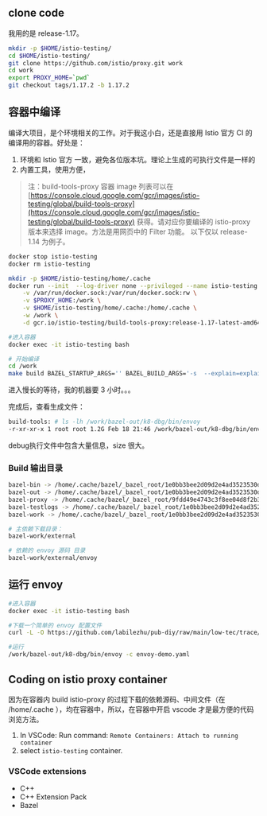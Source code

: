 ## clone code

我用的是 release-1.17。

```bash
mkdir -p $HOME/istio-testing/
cd $HOME/istio-testing/
git clone https://github.com/istio/proxy.git work
cd work
export PROXY_HOME=`pwd`
git checkout tags/1.17.2 -b 1.17.2
```


## 容器中编译

编译大项目，是个环境相关的工作。对于我这小白，还是直接用 Istio 官方 CI 的编译用的容器。好处是：
1. 环境和 Istio 官方 一致，避免各位版本坑。理论上生成的可执行文件是一样的
2. 内置工具，使用方便，


> 注：build-tools-proxy 容器 image 列表可以在 [https://console.cloud.google.com/gcr/images/istio-testing/global/build-tools-proxy](https://console.cloud.google.com/gcr/images/istio-testing/global/build-tools-proxy) 获得。请对应你要编译的 istio-proxy 版本来选择 image。方法是用网页中的 Filter 功能。 以下仅以 release-1.14 为例子。


```bash
docker stop istio-testing
docker rm istio-testing

mkdir -p $HOME/istio-testing/home/.cache
docker run --init  --log-driver none --privileged --name istio-testing --hostname istio-testing \
    -v /var/run/docker.sock:/var/run/docker.sock:rw \
    -v $PROXY_HOME:/work \
    -v $HOME/istio-testing/home/.cache:/home/.cache \
    -w /work \
    -d gcr.io/istio-testing/build-tools-proxy:release-1.17-latest-amd64 bash -c '/bin/sleep 300d'

#进入容器
docker exec -it istio-testing bash

# 开始编译
cd /work
make build BAZEL_STARTUP_ARGS='' BAZEL_BUILD_ARGS='-s  --explain=explain.txt --config=debug' BAZEL_TARGETS='//src/envoy:envoy'

```


进入慢长的等待，我的机器要 3 小时。。。

完成后，查看生成文件：
```bash
build-tools: # ls -lh /work/bazel-out/k8-dbg/bin/envoy
-r-xr-xr-x 1 root root 1.2G Feb 18 21:46 /work/bazel-out/k8-dbg/bin/envoy
```

debug执行文件中包含大量信息，size 很大。

### Build 输出目录
```bash
bazel-bin -> /home/.cache/bazel/_bazel_root/1e0bb3bee2d09d2e4ad3523530d3b40c/execroot/io_istio_proxy/bazel-out/k8-dbg/bin
bazel-out -> /home/.cache/bazel/_bazel_root/1e0bb3bee2d09d2e4ad3523530d3b40c/execroot/io_istio_proxy/bazel-out
bazel-proxy -> /home/.cache/bazel/_bazel_root/9fdd49e4743c3f8ee04d8f2b39e01600/execroot/io_istio_proxy
bazel-testlogs -> /home/.cache/bazel/_bazel_root/1e0bb3bee2d09d2e4ad3523530d3b40c/execroot/io_istio_proxy/bazel-out/k8-dbg/testlogs
bazel-work -> /home/.cache/bazel/_bazel_root/1e0bb3bee2d09d2e4ad3523530d3b40c/execroot/io_istio_proxy

# 主依赖下载目录：
bazel-work/external

# 依赖的 envoy 源码 目录
bazel-work/external/envoy
```

## 运行 envoy

```bash
#进入容器
docker exec -it istio-testing bash

#下载一个简单的 envoy 配置文件
curl -L -O https://github.com/labilezhu/pub-diy/raw/main/low-tec/trace/trace-istio/bpftrace/envoy-demo.yaml

#运行
/work/bazel-out/k8-dbg/bin/envoy -c envoy-demo.yaml
```


## Coding on istio proxy container

因为在容器内 build istio-proxy 的过程下载的依赖源码、中间文件（在 /home/.cache ），均在容器中，所以，在容器中开启 vscode 才是最方便的代码浏览方法。

1. In VSCode: Run command: `Remote Containers: Attach to running container`
2. select `istio-testing` container.



### VSCode extensions

 - C++
 - C++ Extension Pack
 - Bazel

